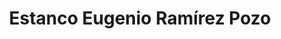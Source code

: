 ---
title: "Estanco Eugenio Ramírez Pozo"
url: /hernan-cortes/estanco-eugenio-ramirez-pozo/
shop: Tabak
---